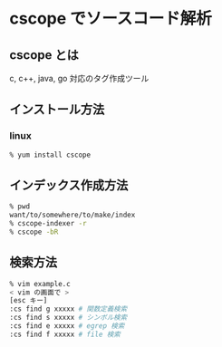 cscope でソースコード解析
===

cscope とは
---

c, c++, java, go 対応のタグ作成ツール

インストール方法
---

### linux

```sh
% yum install cscope
```

インデックス作成方法
---

```sh
% pwd
want/to/somewhere/to/make/index
% cscope-indexer -r
% cscope -bR
```

検索方法
---

```sh
% vim example.c
< vim の画面で >
[esc キー]
:cs find g xxxxx # 関数定義検索
:cs find s xxxxx # シンボル検索
:cs find e xxxxx # egrep 検索
:cs find f xxxxx # file 検索
```


